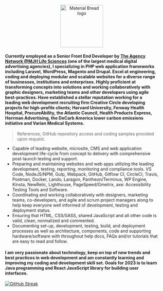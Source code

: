 <p align="center">
    <img width="140" src="https://billiemead.com/wp-content/uploads/2021/08/billie-mead-logo-light-140x53-1.png" alt="Material Bread logo">
</p>

#### Currently employed as a Senior Front End Developer by [The Agency Network @MJH Life Sciences](https://www.agencynetworkmjh.com/) (one of the largest medical digital advertising agencies), I specializing in PHP web application frameworks including Laravel, WordPress, Magento and Drupal. Excel at engineering, coding and deploying modular and scalable websites for a diverse range of businesses, institutions and enterprises. Highly proficient at transforming concepts into solutions and working collaboratively with graphic designers, marketing teams and other developers using agile best-practices. Have established a stellar reputation working for a leading web development recruiting firm Creative Circle developing projects for high-profile clients; Harvard University, Fenway Health Hospital, ProcureAbility, the Atlantic Council, Health Products Express, Herrman Advertising, the DeCarb America lower carbon emissions initiative and Varian Medical Systems.

> References, GitHub repository access and coding samples provided upon request.

* Capable of leading website, microsite, CMS and web application development life-cycle from concept to delivery with comprehensive post-launch testing and support.
* Preparing and maintaining websites and web apps utilizing the leading development, testing, reporting, monitoring and compliance tools. VS Code, NodeJS/NPM, Gulp, Webpack, GitHub, Gitflow CI, CircleCI, Travis, Postman, Docker, Lando, Laragon, Pantheon/Terminus, WP Engine, Kinsta, NewRelic, Lighthouse, PageSpeed/Gmetrix, axe: Accessibility Testing Tools and Software.
* Coordinating and working collaboratively with designers, marketing teams, co-developers, and agile and scrum project managers along to help keep everyone well informed of development, testing and deployment status.
* Ensuring that HTML, CSS/SASS, shared JavaScript and all other code is valid, clean, normalized and commented.
* Documenting set-up, development, testing, build, and deployment processes as well as architecture, components, code and supporting hardware/software with throughout help docs, FAQs and/or tutorials that are easy to read and follow.

#### I am very passionate about technology, keep on top of new trends and best practices in web development and am constantly learning and improving my coding and development skill set. Goals for 2023 is to learn Java programming and React JavaScript library for building user interfaces.

[![GitHub Streak](http://github-readme-streak-stats.herokuapp.com?user=billiemead&theme=dark&background=000000)](https://git.io/streak-stats)
